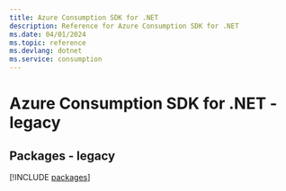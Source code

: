 ```yaml
---
title: Azure Consumption SDK for .NET
description: Reference for Azure Consumption SDK for .NET
ms.date: 04/01/2024
ms.topic: reference
ms.devlang: dotnet
ms.service: consumption
---
```

# Azure Consumption SDK for .NET - legacy
## Packages - legacy
[!INCLUDE [packages](consumption-index.md)]
